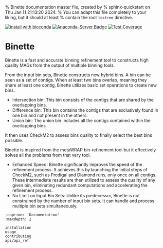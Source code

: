 % Binette documentation master file, created by
% sphinx-quickstart on Thu Jan 11 21:13:20 2024.
% You can adapt this file completely to your liking, but it should at least
% contain the root `toctree` directive.


[![install with bioconda](https://img.shields.io/badge/install%20with-bioconda-brightgreen.svg?style=flat)](http://bioconda.github.io/recipes/binette/README.html)  [![Anaconda-Server Badge](https://anaconda.org/bioconda/binette/badges/downloads.svg)](https://anaconda.org/bioconda/binette) [![Test Coverage](https://genotoul-bioinfo.github.io/Binette/coverage-badge.svg)](https://genotoul-bioinfo.github.io/Binette/)

# Binette


Binette is a fast and accurate binning refinement tool to constructs high quality MAGs from the output of multiple binning tools.

From the input bin sets, Binette constructs new hybrid bins. A bin can be seen as a set of contigs. When at least two bins overlap, meaning they share at least one contig, Binette utilizes basic set operations to create new bins.
- Intersection bin: This bin consists of the contigs that are shared by the overlapping bins. 
- Difference bin: This bin contains the contigs that are exclusively found in one bin and not present in the others.
- Union bin: The union bin includes all the contigs contained within the overlapping bins

It then uses CheckM2 to assess bins quality to finally select the best bins possible.

Binette is inspired from the metaWRAP bin-refinement tool but it effectively solves all the problems from that very tool. 
- Enhanced Speed: Binette significantly improves the speed of the refinement process. It achieves this by launching the initial steps of CheckM2, such as Prodigal and Diamond runs, only once on all contigs. These intermediate results are then utilized to assess the quality of any given bin, eliminating redundant computations and accelerating the refinement process.
- No Limit on Input Bin Sets: Unlike its predecessor, Binette is not constrained by the number of input bin sets. It can handle and process multiple bin sets simultaneously.

```{toctree}
:caption: 'Documentation'
:maxdepth: 2

installation
usage
contributing
api/api_ref
```

